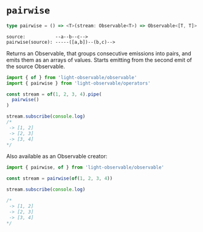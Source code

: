 # `pairwise`
```typescript
type pairwise = () => <T>(stream: Observable<T>) => Observable<[T, T]>
```

```
source:           --a--b--c-->
pairwise(source): -----([a,b])--(b,c)-->
```

Returns an Observable, that groups consecutive emissions into pairs, and emits them as an arrays of values. Starts emitting from the second emit of the source Observable.
```typescript
import { of } from 'light-observable/observable'
import { pairwise } from 'light-observable/operators'

const stream = of(1, 2, 3, 4).pipe(
  pairwise()
)

stream.subscribe(console.log)
/*
 -> [1, 2]
 -> [2, 3]
 -> [3, 4]
*/
```

Also available as an Observable creator:
```typescript
import { pairwise, of } from 'light-observable/observable'

const stream = pairwise(of(1, 2, 3, 4))

stream.subscribe(console.log)

/*
 -> [1, 2]
 -> [2, 3]
 -> [3, 4]
*/
```